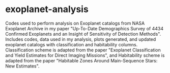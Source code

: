 # exoplanet-analysis
Codes used to perform analysis on Exoplanet catalogs from NASA Exoplanet Archive in my paper "Up-To-Date Demographics Survey of 4434 Confirmed Exoplanets and an Insight of Sensitivity of Detection Methods". Includes codes, data used in my analysis, plots generated, and updated exoplanet catalogs with classification and habitability columns. Classification scheme is adapted from the paper "Exoplanet Classification and Yield Estimates for Direct Imaging Missions", and Habitability scheme is adapted from the paper "Habitable Zones Around Main-Sequence Stars: New Estimates".
